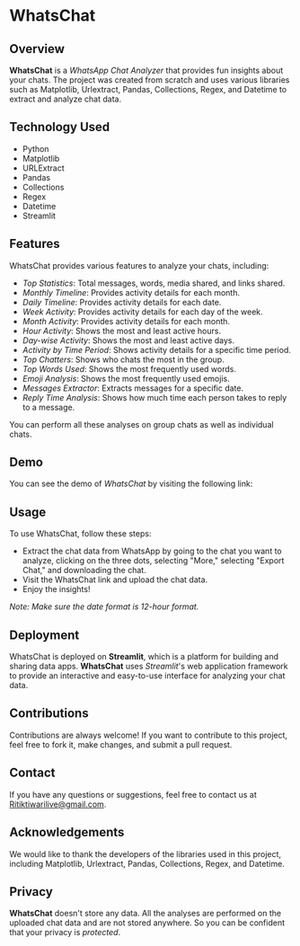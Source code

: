 # WhatsChat

## Overview

**WhatsChat** is a _WhatsApp Chat Analyzer_ that provides fun insights about your chats. The project was created from scratch and uses various libraries such as Matplotlib, Urlextract, Pandas, Collections, Regex, and Datetime to extract and analyze chat data.

## Technology Used

- Python
- Matplotlib
- URLExtract
- Pandas
- Collections
- Regex
- Datetime
- Streamlit

## Features

WhatsChat provides various features to analyze your chats, including:

- _Top Statistics_: Total messages, words, media shared, and links shared.
- _Monthly Timeline_: Provides activity details for each month.
- _Daily Timeline_: Provides activity details for each date.
- _Week Activity_: Provides activity details for each day of the week.
- _Month Activity_: Provides activity details for each month.
- _Hour Activity_: Shows the most and least active hours.
- _Day-wise Activity_: Shows the most and least active days.
- _Activity by Time Period_: Shows activity details for a specific time period.
- _Top Chatters_: Shows who chats the most in the group.
- _Top Words Used_: Shows the most frequently used words.
- _Emoji Analysis_: Shows the most frequently used emojis.
- _Messages Extractor_: Extracts messages for a specific date.
- _Reply Time Analysis_: Shows how much time each person takes to reply to a message.

You can perform all these analyses on group chats as well as individual chats.

## Demo

You can see the demo of _WhatsChat_ by visiting the following link: 

## Usage

To use WhatsChat, follow these steps:

- Extract the chat data from WhatsApp by going to the chat you want to analyze, clicking on the three dots, selecting "More," selecting "Export Chat," and downloading the chat.
- Visit the WhatsChat link and upload the chat data.
- Enjoy the insights!

_Note: Make sure the date format is 12-hour format._

## Deployment

WhatsChat is deployed on **Streamlit**, which is a platform for building and sharing data apps. **WhatsChat** uses _Streamlit_'s web application framework to provide an interactive and easy-to-use interface for analyzing your chat data.

## Contributions

Contributions are always welcome! If you want to contribute to this project, feel free to fork it, make changes, and submit a pull request.

## Contact

If you have any questions or suggestions, feel free to contact us at Ritiktiwarilive@gmail.com.

## Acknowledgements

We would like to thank the developers of the libraries used in this project, including Matplotlib, Urlextract, Pandas, Collections, Regex, and Datetime.

## Privacy

**WhatsChat** doesn't store any data. All the analyses are performed on the uploaded chat data and are not stored anywhere. So you can be confident that your privacy is _protected_.
